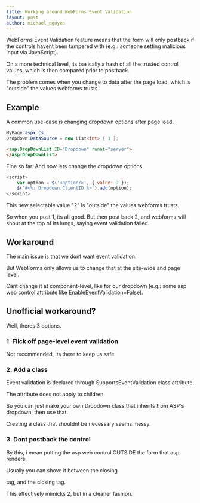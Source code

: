 ```yaml
---
title: Working around WebForms Event Validation
layout: post
author: michael_nguyen
---
```

WebForms Event Validation feature means that the form will only postback if the controls havent been tampered with (e.g.: someone setting malicious input via JavaScript).

On a more technical level, its basically a hash of all the trusted control values, which is then compared prior to postback.

The problem comes when you change to data after the page load, which is "outside" the values webforms trusts.

## Example
A common use-case is changing dropdown options after page load.

```c#
MyPage.aspx.cs:
Dropdown.DataSource = new List<int> { 1 };
```

```html
<asp:DropDownList ID="Dropdown" runat="server">
</asp:DropDownList>
```

Fine so far. And now lets change the dropdown options.

```javascript
<script>
	var option = $('<option/>', { value: 2 });
	$('#<%: Dropdown.ClientID %>').add(option);
</script>
```

This new selectable value "2" is "outside" the values webforms trusts.

So when you post 1, its all good. But then post back 2, and webforms will shout at the top of its lungs, saying event validation failed.

## Workaround
The main issue is that we dont want event validation.

But WebForms only allows us to change that at the site-wide and page level.

Cant change it at component-level, like for our dropdown (e.g.: some asp web control attribute like EnableEventValidation=False).

## Unofficial workaround?
Well, theres 3 options.

### 1. Flick off page-level event validation
Not recommended, its there to keep us safe

### 2. Add a class
Event validation is declared through SupportsEventValidation class attribute.

The attribute does not apply to children.

So you can just make your own Dropdown class that inherits from ASP's dropdown, then use that.

Creating a class that shouldnt be necessary seems messy.

### 3. Dont postback the control
By this, i mean putting the asp web control OUTSIDE the form that asp renders.

Usually you can shove it between the closing <form/> tag, and the closing <body/> tag.

This effectively mimicks 2, but in a cleaner fashion.